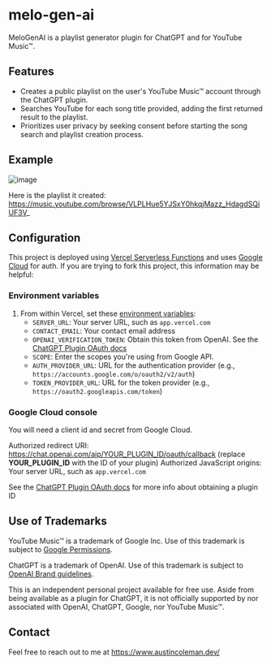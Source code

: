 # melo-gen-ai

MeloGenAI is a playlist generator plugin for ChatGPT and for YouTube Music™.

## Features

- Creates a public playlist on the user's YouTube Music™ account through the ChatGPT plugin.
- Searches YouTube for each song title provided, adding the first returned result to the playlist.
- Prioritizes user privacy by seeking consent before starting the song search and playlist creation process.

## Example

![image](https://github.com/AustinMichaelColeman/melo-gen-ai/assets/12992271/eb53a693-edb5-40f8-9a58-46f6f8dba1f4)

Here is the playlist it created: https://music.youtube.com/browse/VLPLHue5YJSxY0hkqjMazz_HdagdSQiUF3V_

## Configuration

This project is deployed using [Vercel Serverless Functions](https://vercel.com/docs/concepts/functions/serverless-functions) and uses [Google Cloud](https://console.cloud.google.com/) for auth. If you are trying to fork this project, this information may be helpful:

### Environment variables

1. From within Vercel, set these [environment variables](https://vercel.com/docs/concepts/projects/environment-variables):
   - `SERVER_URL`: Your server URL, such as `app.vercel.com`
   - `CONTACT_EMAIL`: Your contact email address
   - `OPENAI_VERIFICATION_TOKEN`: Obtain this token from OpenAI. See the [ChatGPT Plugin OAuth docs](https://platform.openai.com/docs/plugins/authentication/oauth)
   - `SCOPE`: Enter the scopes you're using from Google API.
   - `AUTH_PROVIDER_URL`: URL for the authentication provider (e.g., `https://accounts.google.com/o/oauth2/v2/auth`)
   - `TOKEN_PROVIDER_URL`: URL for the token provider (e.g., `https://oauth2.googleapis.com/token`)

### Google Cloud console

You will need a client id and secret from Google Cloud.

Authorized redirect URI: https://chat.openai.com/aip/YOUR_PLUGIN_ID/oauth/callback (replace **YOUR_PLUGIN_ID** with the ID of your plugin)
Authorized JavaScript origins: Your server URL, such as `app.vercel.com`

See the [ChatGPT Plugin OAuth docs](https://platform.openai.com/docs/plugins/authentication/oauth) for more info about obtaining a plugin ID

## Use of Trademarks

YouTube Music™ is a trademark of Google Inc. Use of this trademark is subject to [Google Permissions](https://about.google/brand-resource-center/).

ChatGPT is a trademark of OpenAI. Use of this trademark is subject to [OpenAI Brand guidelines](https://openai.com/brand).

This is an independent personal project available for free use. Aside from being available as a plugin for ChatGPT, it is not officially supported by nor associated with OpenAI, ChatGPT, Google, nor YouTube Music™.

## Contact

Feel free to reach out to me at https://www.austincoleman.dev/
